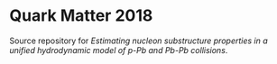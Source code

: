 # Quark Matter 2018

Source repository for *Estimating nucleon substructure properties in a unified
hydrodynamic model of p-Pb and Pb-Pb collisions*.
